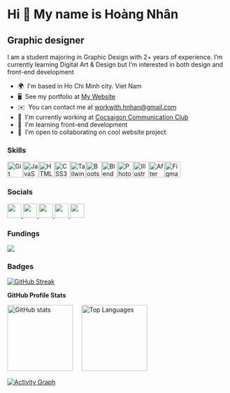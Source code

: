 Hi 👋 My name is Hoàng Nhân
===========================

Graphic designer
----------------

I am a student majoring in Graphic Design with 2+ years of experience. I’m currently learning Digital Art & Design but I’m interested in both design and front-end development

* 🌍  I'm based in Ho Chi Minh city. Viet Nam
* 🖥️  See my portfolio at [My Website](https://hoangnhanne.id.vn/)
* ✉️  You can contact me at [workwith.hnhan@gmail.com](mailto:workwith.hnhan@gmail.com)
* 🚀  I'm currently working at [Cocsaigon Communication Club](https://www.facebook.com/cocsaigonfuhcm)
* 🧠  I'm learning front-end development
* 🤝  I'm open to collaborating on cool website project

### Skills


<p align="left">
<a href="https://git-scm.com/" target="_blank" rel="noreferrer"><img src="https://raw.githubusercontent.com/danielcranney/readme-generator/main/public/icons/skills/git-colored.svg" width="36" height="36" alt="Git" /></a><a href="https://developer.mozilla.org/en-US/docs/Web/JavaScript" target="_blank" rel="noreferrer"><img src="https://raw.githubusercontent.com/danielcranney/readme-generator/main/public/icons/skills/javascript-colored.svg" width="36" height="36" alt="JavaScript" /></a><a href="https://developer.mozilla.org/en-US/docs/Glossary/HTML5" target="_blank" rel="noreferrer"><img src="https://raw.githubusercontent.com/danielcranney/readme-generator/main/public/icons/skills/html5-colored.svg" width="36" height="36" alt="HTML5" /></a><a href="https://www.w3.org/TR/CSS/#css" target="_blank" rel="noreferrer"><img src="https://raw.githubusercontent.com/danielcranney/readme-generator/main/public/icons/skills/css3-colored.svg" width="36" height="36" alt="CSS3" /></a><a href="https://tailwindcss.com/" target="_blank" rel="noreferrer"><img src="https://raw.githubusercontent.com/danielcranney/readme-generator/main/public/icons/skills/tailwindcss-colored.svg" width="36" height="36" alt="TailwindCSS" /></a><a href="https://getbootstrap.com/" target="_blank" rel="noreferrer"><img src="https://raw.githubusercontent.com/danielcranney/readme-generator/main/public/icons/skills/bootstrap-colored.svg" width="36" height="36" alt="Bootstrap" /></a><a href="https://www.blender.org/" target="_blank" rel="noreferrer"><img src="https://raw.githubusercontent.com/danielcranney/readme-generator/main/public/icons/skills/blender-colored.svg" width="36" height="36" alt="Blender" /></a><a href="https://www.adobe.com/uk/products/photoshop.html" target="_blank" rel="noreferrer"><img src="https://raw.githubusercontent.com/danielcranney/readme-generator/main/public/icons/skills/photoshop-colored-dark.svg" width="36" height="36" alt="Photoshop" /></a><a href="https://www.adobe.com/uk/products/illustrator.html" target="_blank" rel="noreferrer"><img src="https://raw.githubusercontent.com/danielcranney/readme-generator/main/public/icons/skills/illustrator-colored-dark.svg" width="36" height="36" alt="Illustrator" /></a><a href="https://www.adobe.com/uk/products/aftereffects.html" target="_blank" rel="noreferrer"><img src="https://raw.githubusercontent.com/danielcranney/readme-generator/main/public/icons/skills/aftereffects-colored-dark.svg" width="36" height="36" alt="After Effects" /></a><a href="https://www.figma.com/" target="_blank" rel="noreferrer"><img src="https://raw.githubusercontent.com/danielcranney/readme-generator/main/public/icons/skills/figma-colored.svg" width="36" height="36" alt="Figma" /></a>
</p>


### Socials

<p align="left"> <a href="https://www.behance.com/nhnhan" target="_blank" rel="noreferrer"> <picture> <source media="(prefers-color-scheme: dark)" srcset="https://raw.githubusercontent.com/danielcranney/readme-generator/main/public/icons/socials/behance-dark.svg" /> <source media="(prefers-color-scheme: light)" srcset="https://raw.githubusercontent.com/danielcranney/readme-generator/main/public/icons/socials/behance.svg" /> <img src="https://raw.githubusercontent.com/danielcranney/readme-generator/main/public/icons/socials/behance.svg" width="32" height="32" /> </picture> </a> <a href="https://www.dribbble.com/hoangnhan2ka3" target="_blank" rel="noreferrer"> <picture> <source media="(prefers-color-scheme: dark)" srcset="https://raw.githubusercontent.com/danielcranney/readme-generator/main/public/icons/socials/dribbble-dark.svg" /> <source media="(prefers-color-scheme: light)" srcset="https://raw.githubusercontent.com/danielcranney/readme-generator/main/public/icons/socials/dribbble.svg" /> <img src="https://raw.githubusercontent.com/danielcranney/readme-generator/main/public/icons/socials/dribbble.svg" width="32" height="32" /> </picture> </a> <a href="https://www.facebook.com/NhanNguyen.15/" target="_blank" rel="noreferrer"> <picture> <source media="(prefers-color-scheme: dark)" srcset="https://raw.githubusercontent.com/danielcranney/readme-generator/main/public/icons/socials/facebook-dark.svg" /> <source media="(prefers-color-scheme: light)" srcset="https://raw.githubusercontent.com/danielcranney/readme-generator/main/public/icons/socials/facebook.svg" /> <img src="https://raw.githubusercontent.com/danielcranney/readme-generator/main/public/icons/socials/facebook.svg" width="32" height="32" /> </picture> </a> <a href="https://www.github.com/hoangnhan2ka3" target="_blank" rel="noreferrer"> <picture> <source media="(prefers-color-scheme: dark)" srcset="https://raw.githubusercontent.com/danielcranney/readme-generator/main/public/icons/socials/github-dark.svg" /> <source media="(prefers-color-scheme: light)" srcset="https://raw.githubusercontent.com/danielcranney/readme-generator/main/public/icons/socials/github.svg" /> <img src="https://raw.githubusercontent.com/danielcranney/readme-generator/main/public/icons/socials/github.svg" width="32" height="32" /> </picture> </a> <a href="https://www.linkedin.com/in/hoangnhan2ka3" target="_blank" rel="noreferrer"> <picture> <source media="(prefers-color-scheme: dark)" srcset="https://raw.githubusercontent.com/danielcranney/readme-generator/main/public/icons/socials/linkedin-dark.svg" /> <source media="(prefers-color-scheme: light)" srcset="https://raw.githubusercontent.com/danielcranney/readme-generator/main/public/icons/socials/linkedin.svg" /> <img src="https://raw.githubusercontent.com/danielcranney/readme-generator/main/public/icons/socials/linkedin.svg" width="32" height="32" /> </picture> </a></p>

### Fundings

<a href="https://www.buymeacoffee.com/hoangnhan2ka3"><img src="https://img.buymeacoffee.com/button-api/?text=Buy me a beer&emoji=🍺&slug=hoangnhan2ka3&button_colour=FFDD00&font_colour=000000&font_family=Poppins&outline_colour=000000&coffee_colour=ffffff" /></a>

### Badges

<a href="http://github.com/hoangnhan2ka3"><img src="https://github-readme-streak-stats-eight.vercel.app/?user=hoangnhan2ka3&theme=dark&background=222222&hide_border=true&border_radius=16&fire=EBDB48&ring=EBDB48&currStreakLabel=EBDB48" alt="GitHub Streak" /></a>

<b>GitHub Profile Stats</b>

<a href="http://github.com/hoangnhan2ka3"><img src="https://github-readme-stats.vercel.app/api?username=hoangnhan2ka3&show_icons=true&hide=prs,issues,&count_private=true&title_color=EBDB48&text_color=ffffff&icon_color=EBDB48&bg_color=222222&hide_border=true&show_icons=true&border_radius=16&card_width=495" alt="GitHub stats" height="150px" /></a>
&nbsp;&nbsp;&nbsp;
<a href="https://github.com/hoangnhan2ka3"><img src="https://denvercoder1-github-readme-stats.vercel.app/api/top-langs/?username=hoangnhan2ka3&langs_count=8&layout=compact&theme=dark&hide_border=true&bg_color=222222&title_color=EBDB48&icon_color=EBDB48&hide=Jupyter%20Notebook,Roff&border_radius=16" alt="Top Languages" width="calc(896px - 495px)" height="150px" /></a>

<a href="https://github.com/ashutosh00710/github-readme-activity-graph"><img src="https://github-readme-activity-graph.vercel.app/graph/?username=hoangnhan2ka3&bg_color=222222&color=EBDB48&line=EBDB48&point=FFFFFF&hide_border=true&radius=16" alt="Activity Graph" /></a>
